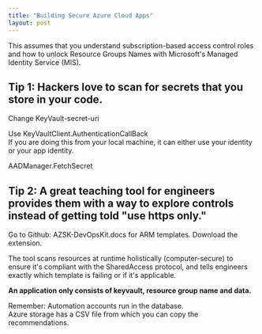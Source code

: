 ```yaml
---
title: "Building Secure Azure Cloud Apps"
layout: post
---
```

This assumes that you understand subscription-based access control roles and how to unlock Resource Groups Names with Microsoft's Managed Identity Service (MIS). 

## Tip 1: Hackers love to scan for secrets that you store in your code. 

Change KeyVault-secret-uri

Use KeyVaultClient.AuthenticationCallBack  
If you are doing this from your local machine, it can either use your identity or your app identity. 

AADManager.FetchSecret

## Tip 2: A great teaching tool for engineers provides them with a way to explore controls instead of getting told "use https only."

Go to Github: AZSK-DevOpsKit.docs for ARM templates. Download the extension.  

The tool scans resources at runtime holistically (computer-secure) to ensure it's compliant with the SharedAccess protocol, and tells engineers exactly which template is failing or if it's applicable. 

**An application only consists of keyvault, resource group name and data.**

Remember: Automation accounts run in the database.   
Azure storage has a CSV file from which you can copy the recommendations.
